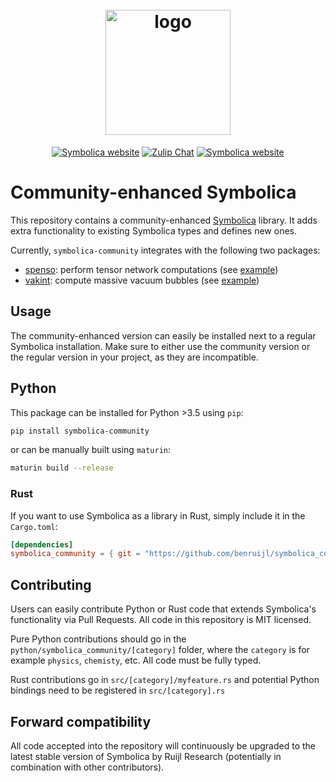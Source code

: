 <h1 align="center">
  <br>
  <picture>
  <source media="(prefers-color-scheme: dark)" srcset="https://symbolica.io/logo_dark.svg">
  <source media="(prefers-color-scheme: light)" srcset="https://symbolica.io/logo.svg">
  <img src="https://symbolica.io/logo.svg" alt="logo" width="200">
</picture>
  <br>
</h1>

<p align="center">
<a href="https://symbolica.io"><img alt="Symbolica website" src="https://img.shields.io/static/v1?label=symbolica&message=website&color=orange&style=flat-square"></a>
  <a href="https://reform.zulipchat.com"><img alt="Zulip Chat" src="https://img.shields.io/static/v1?label=zulip&message=discussions&color=blue&style=flat-square"></a>
    <a href="https://github.com/benruijl/symbolica_community"><img alt="Symbolica website" src="https://img.shields.io/static/v1?label=github&message=development&color=green&style=flat-square&logo=github"></a>
</p>

# Community-enhanced Symbolica 

This repository contains a community-enhanced [Symbolica](https://github.com/benruijl/symbolica) library. It adds extra functionality to existing Symbolica types and defines new ones.

Currently, `symbolica-community` integrates with the following two packages:
- [spenso](https://github.com/alphal00p/spenso): perform tensor network computations (see [example](https://github.com/benruijl/symbolica-community/blob/main/python/symbolica_community/examples/physics/tensors.py)) 
- [vakint](https://github.com/alphal00p/vakint): compute massive vacuum bubbles (see [example](https://github.com/benruijl/symbolica-community/blob/main/python/symbolica_community/examples/physics/vakint.py))


## Usage

The community-enhanced version can easily be installed next to a regular Symbolica installation. Make sure to either use the community version or the regular version in your project, as they are incompatible.

## Python

This package can be installed for Python >3.5 using `pip`:

```sh
pip install symbolica-community
```

or can be manually built using `maturin`:

```bash
maturin build --release
```

### Rust

If you want to use Symbolica as a library in Rust, simply include it in the `Cargo.toml`:

```toml
[dependencies]
symbolica_community = { git = "https://github.com/benruijl/symbolica_community.git" }
```


## Contributing

Users can easily contribute Python or Rust code that extends Symbolica's functionality via Pull Requests. All code in this repository is MIT licensed.

Pure Python contributions should go in the `python/symbolica_community/[category]` folder, where the `category` is for example `physics`, `chemisty`, etc. All code must be fully typed.

Rust contributions go in `src/[category]/myfeature.rs` and potential Python bindings need to be registered in `src/[category].rs`

## Forward compatibility

All code accepted into the repository will continuously be upgraded to the latest stable version of Symbolica by Ruijl Research (potentially in combination with other contributors).